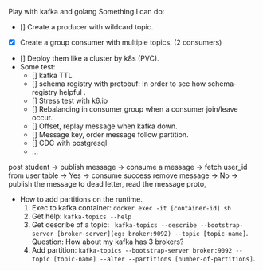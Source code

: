 Play with kafka and golang
Something I can do:


* [] Create a producer with wildcard topic.
* [x] Create a group consumer with multiple topics. (2 consumers)
* [] Deploy them like a cluster by k8s (PVC).
* Some test:
    * [] kafka TTL
    * [] schema registry with protobuf: In order to see how schema-registry helpful .
    * [] Stress test with k6.io
    * [] Rebalancing in consumer group when a consumer join/leave occur.
    * [] Offset, replay message when kafka down.
    * [] Message key, order message follow partition.
    * [] CDC with postgresql 
    * ...



post student -> publish message -> consume a message -> fetch user_id from user table -> Yes -> consume success remove message
                                                                   -> No -> publish the message to dead letter, read the message proto,  


* How to add partitions on the runtime.
    1. Exec to kafka container: `docker exec -it [container-id] sh`
    2. Get help: `kafka-topics --help`
    3. Get describe of a topic: ` kafka-topics --describe --bootstrap-server [broker-server](eg: broker:9092) --topic [topic-name]`. Question: How about my kafka has 3 brokers?
    4. Add partition: `kafka-topics --bootstrap-server broker:9092 --topic [topic-name] --alter --partitions [number-of-partitions]`.
